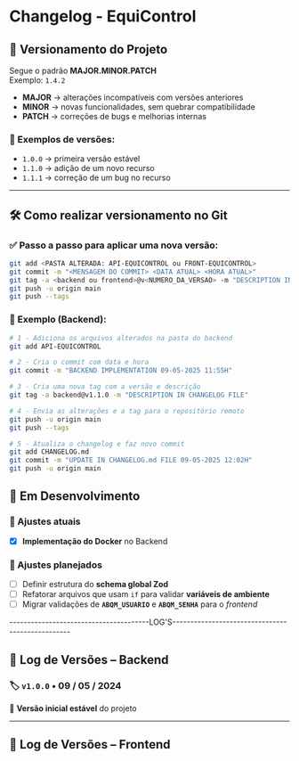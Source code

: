 # Changelog - EquiControl

## 📌 Versionamento do Projeto

Segue o padrão **MAJOR.MINOR.PATCH**  
Exemplo: `1.4.2`

- **MAJOR** → alterações incompatíveis com versões anteriores
- **MINOR** → novas funcionalidades, sem quebrar compatibilidade
- **PATCH** → correções de bugs e melhorias internas

### 🧪 Exemplos de versões:

- `1.0.0` → primeira versão estável
- `1.1.0` → adição de um novo recurso
- `1.1.1` → correção de um bug no recurso

---

## 🛠️ Como realizar versionamento no Git

### ✅ Passo a passo para aplicar uma nova versão:

```bash
git add <PASTA ALTERADA: API-EQUICONTROL ou FRONT-EQUICONTROL>
git commit -m "<MENSAGEM DO COMMIT> <DATA ATUAL> <HORA ATUAL>"
git tag -a <backend ou frontend>@v<NUMERO_DA_VERSAO> -m "DESCRIPTION IN CHANGELOG FILE"
git push -u origin main
git push --tags

```

### 📄 Exemplo (Backend):

```bash
# 1 - Adiciona os arquivos alterados na pasta do backend
git add API-EQUICONTROL

# 2 - Cria o commit com data e hora
git commit -m "BACKEND IMPLEMENTATION 09-05-2025 11:55H"

# 3 - Cria uma nova tag com a versão e descrição
git tag -a backend@v1.1.0 -m "DESCRIPTION IN CHANGELOG FILE"

# 4 - Envia as alterações e a tag para o repositório remoto
git push -u origin main
git push --tags

# 5 - Atualiza o changelog e faz novo commit
git add CHANGELOG.md
git commit -m "UPDATE IN CHANGELOG.md FILE 09-05-2025 12:02H"
git push -u origin main

```
## 🚧 Em Desenvolvimento

### 🔄 Ajustes atuais
- [x] **Implementação do Docker** no Backend

### 📅 Ajustes planejados
- [ ] Definir estrutura do **schema global Zod**  
- [ ] Refatorar arquivos que usam `if` para validar **variáveis de ambiente**  
- [ ] Migrar validações de **`ABQM_USUARIO`** e **`ABQM_SENHA`** para o _frontend_

---------------------------------------LOG'S-------------------------------------------------
## 📘 Log de Versões – Backend

### 🏷️ `v1.0.0` • 09 / 05 / 2024  
🔹 **Versão inicial estável** do projeto

---

## 📘 Log de Versões – Frontend


